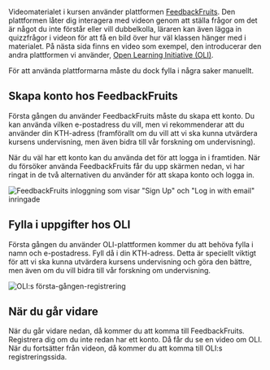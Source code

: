 Videomaterialet i kursen använder plattformen [FeedbackFruits][fbf]. Den 
plattformen låter dig interagera med videon genom att ställa frågor om det är 
något du inte förstår eller vill dubbelkolla, läraren kan även lägga in 
quizzfrågor i videon för att få en bild över hur väl klassen hänger med i 
materialet. På nästa sida finns en video som exempel, den introducerar den 
andra plattformen vi använder, [Open Learning Initiative (OLI)][oli].

För att använda plattformarna måste du dock fylla i några saker manuellt.

[fbf]: https://feedbackfruits.com/interactive-video
[oli]: https://oli.cmu.edu/

## Skapa konto hos FeedbackFruits

Första gången du använder FeedbackFruits måste du skapa ett konto. Du kan 
använda vilken e-postadress du vill, men vi rekommenderar att du använder din 
KTH-adress (framförallt om du vill att vi ska kunna utvärdera kursens 
undervisning, men även bidra till vår forskning om undervisning).

När du väl har ett konto kan du använda det för att logga in i framtiden. När 
du försöker använda FeedbackFruits får du upp skärmen nedan, vi har ringat in 
de två alternativen du använder för att skapa konto och logga in.

![FeedbackFruits inloggning som visar "Sign Up" och "Log in with email" 
inringade][fbf-login]

[fbf-login]: https://github.com/dbosk/introtools/raw/master/modules/overview/fbf.png


## Fylla i uppgifter hos OLI

Första gången du använder OLI-plattformen kommer du att behöva fylla i namn och 
e-postadress. Fyll då i din KTH-adress. Detta är speciellt viktigt för att vi 
ska kunna utvärdera kursens undervisning och göra den bättre, men även om du 
vill bidra till vår forskning om undervisning.

![OLI:s första-gången-registrering][oli-reg]

[oli-reg]: https://github.com/dbosk/introtools/raw/master/modules/overview/OLI.png

## När du går vidare

När du går vidare nedan, då kommer du att komma till FeedbackFruits. Registrera 
dig om du inte redan har ett konto. Då får du se en video om OLI. När du 
fortsätter från videon, då kommer du att komma till OLI:s registreringssida.

